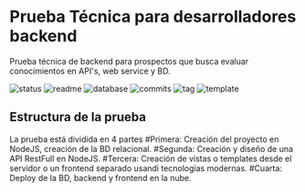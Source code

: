 # Prueba Técnica para desarrolladores backend
Prueba técnica de backend para prospectos que busca evaluar conocimientos en API's, web service y BD.

![status](https://img.shields.io/badge/status-running-green.svg?colorB=00C106) ![readme](https://img.shields.io/badge/readme-OK-green.svg?colorB=00C106) ![database](https://img.shields.io/badge/database-OK-green.svg?colorB=00C106) ![commits](https://img.shields.io/badge/commits-26-blue.svg) ![tag](https://img.shields.io/badge/tag-v0.3-orange.svg)
![template](https://img.shields.io/badge/template-twig-yellow.svg) 

## Estructura de la prueba
La prueba está dividida en 4 partes
#Primera: Creación del proyecto en NodeJS, creación de la BD relacional.
#Segunda: Creación y diseño de una API RestFull en NodeJS.
#Tercera: Creación de vistas o templates desde el servidor o un frontend separado usandi tecnologias modernas.
#Cuarta: Deploy de la BD, backend y frontend en la nube. 
